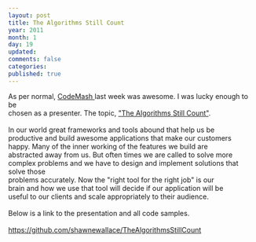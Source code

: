 ```yaml
---
layout: post
title: The Algorithms Still Count
year: 2011
month: 1
day: 19
updated: 
comments: false
categories: 
published: true
---
```


<div>
As per normal, <a href="http://www.codemash.org/">CodeMash </a>last week was awesome.  I was lucky enough to be</div>
<div>
chosen as a presenter.  The topic, <a href="http://codemash.org/Sessions#The+Algorithms+Still+Count">"The Algorithms Still Count"</a>.</div>
<div>
<br /></div>
<div>
In our world great frameworks and tools abound that help us be</div>
<div>
productive and build awesome applications that make our customers</div>
<div>
happy.  Many of the inner working of the features we build are</div>
<div>
abstracted away from us.  But often times we are called to solve more</div>
<div>
complex problems and we have to design and implement solutions that solve those</div>
<div>
problems accurately. Now the "right tool for the right job" is our</div>
<div>
brain and how we use that tool will decide if our application will be</div>
<div>
useful to our clients and scale appropriately to their audience.</div>
<div>
<br /></div>
<div>
Below is a link to the presentation and all code samples.</div>
<div>
<br /></div>
<div>
<a href="https://github.com/shawnewallace/TheAlgorithmsStillCount">https://github.com/shawnewallace/TheAlgorithmsStillCount</a></div>
<div>
<br /></div>


